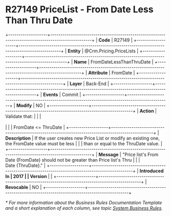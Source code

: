 ﻿---
erp.type: business-rule
erp.entity: Crm.Pricing.PriceLists
---

# R27149 PriceList - From Date Less Than Thru Date
+-------------------+--------------------------------------------------------------------------------------------------+
| **Code**          | R27149                                                                                           |
+-------------------+--------------------------------------------------------------------------------------------------+
| **Entity**        | @Crm.Pricing.PriceLists                                                                          |
+-------------------+--------------------------------------------------------------------------------------------------+
| **Name**          | FromDateLessThanThruDate                                                                         |
+-------------------+--------------------------------------------------------------------------------------------------+
| **Attribute**     | FromDate                                                                                         |
+-------------------+--------------------------------------------------------------------------------------------------+
| **Layer**         | Back-End                                                                                         |
+-------------------+--------------------------------------------------------------------------------------------------+
| **Events**        | Commit                                                                                           |
+-------------------+--------------------------------------------------------------------------------------------------+
| **Modify**        | NO                                                                                               |
+-------------------+--------------------------------------------------------------------------------------------------+
| **Action**        | Validate that:                                                                                   |
|                   | <br/><br/>                                                                                       |
|                   | FromDate \<= ThruDate                                                                            |
+-------------------+--------------------------------------------------------------------------------------------------+
| **Description**   | If the user creates new Price List or modify an existing one, the FromDate value must be less    |
|                   | than or equal to the ThruDate value.                                                             |
+-------------------+--------------------------------------------------------------------------------------------------+
| **Message**       | \"Price list\'s From Date {FromDate} should not be greater than Price list\'s Thru               |
|                   | Date {ThruDate}.\"                                                                               |
+-------------------+--------------------------------------------------------------------------------------------------+
| **Introduced In   | 2017                                                                                             |
| Version**         |                                                                                                  |
+-------------------+--------------------------------------------------------------------------------------------------+
| **Revocable**     | NO                                                                                               |
+-------------------+--------------------------------------------------------------------------------------------------+

*\* For more information about the Business Rules Documentation Template and a short explanation of each column, see
topic [System Business Rules](../templates/template-description-system-business-rules.md).*
